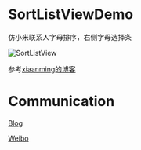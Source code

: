 # SortListViewDemo
仿小米联系人字母排序，右侧字母选择条

![SortListView](http://7xkou8.com1.z0.glb.clouddn.com/ariesLRX22Gliukun09282015140243.gif)  

参考[xiaanming的博客](http://blog.csdn.net/xiaanming/article/details/12684155)

# Communication

[Blog](http://liukun.engineer/)  

[Weibo](http://www.weibo.com/u/3219033010/)